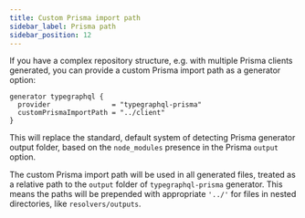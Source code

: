 ```yaml
---
title: Custom Prisma import path
sidebar_label: Prisma path
sidebar_position: 12
---
```


If you have a complex repository structure, e.g. with multiple Prisma clients generated, you can provide a custom Prisma import path as a generator option:

```prisma {3}
generator typegraphql {
  provider               = "typegraphql-prisma"
  customPrismaImportPath = "../client"
}
```

This will replace the standard, default system of detecting Prisma generator output folder, based on the `node_modules` presence in the Prisma `output` option.

The custom Prisma import path will be used in all generated files, treated as a relative path to the `output` folder of `typegraphql-prisma` generator. This means the paths will be prepended with appropriate `'../'` for files in nested directories, like `resolvers/outputs`.
